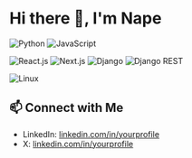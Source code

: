 # Hi there 👋, I'm Nape

![Python](https://img.shields.io/badge/Code-Python-3776AB?style=flat&logo=python&logoColor=white)
![JavaScript](https://img.shields.io/badge/Code-JavaScript-F7DF1E?style=flat&logo=javascript&logoColor=000000)

![React.js](https://img.shields.io/badge/Library-React.js-61DAFB?style=flat&logo=react&logoColor=white)
![Next.js](https://img.shields.io/badge/Framework-Next.js-000000?style=flat&logo=next.js&logoColor=white)
![Django](https://img.shields.io/badge/Framework-Django-092E20?style=flat&logo=django&logoColor=white)
![Django REST](https://img.shields.io/badge/Library-Django%20REST-ff1709?style=flat&logo=django&logoColor=white)

![Linux](https://img.shields.io/badge/System-Linux-FCC624?style=flat&logo=linux&logoColor=000000)

## 📫 Connect with Me

- LinkedIn: [linkedin.com/in/yourprofile](https://linkedin.com/in/nape-n)
- X: [linkedin.com/in/yourprofile](https://linkedin.com/in/nape_ntsoane)  
